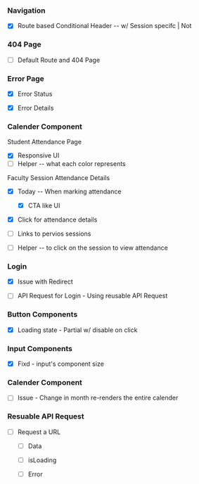### Navigation 
- [X] Route based Conditional Header -- w/  Session specifc | Not

### 404 Page
- [ ] Default Route and 404 Page

### Error Page
- [x] Error Status 
- [x] Error Details


### Calender Component

Student Attendance Page
- [x] Responsive UI
- [ ] Helper -- what each color represents

Faculty Session Attendance Details
- [x] Today -- When marking attendance
    - [x] CTA like UI

- [x] Click for attendance details

- [ ] Links to pervios sessions 
- [ ] Helper -- to click on the session to view attendance



### Login 
- [x] Issue with Redirect
- [ ] API Request for Login - Using reusable API Request


### Button Components
- [x] Loading state - Partial w/ disable on click

### Input Components
- [x] Fixd - input's component size


### Calender Component 
- [ ] Issue - Change in month re-renders the entire calender

### Resuable API Request
- [ ] Request a URL
    - [ ] Data 
    - [ ] isLoading
    - [ ] Error 


